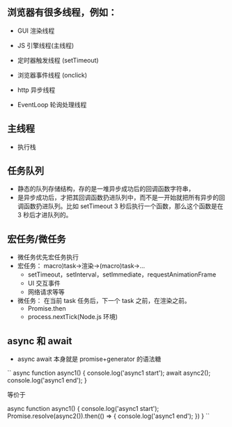 ## 浏览器有很多线程，例如：

-   GUI 渲染线程

-   JS 引擎线程(主线程)

-   定时器触发线程 (setTimeout)
-   浏览器事件线程 (onclick)
-   http 异步线程

-   EventLoop 轮询处理线程

## 主线程

-   执行栈

## 任务队列

-   静态的队列存储结构，存的是一堆异步成功后的回调函数字符串，
-   是异步成功后，才把其回调函数扔进队列中，而不是一开始就把所有异步的回调函数扔进队列。比如 setTimeout 3 秒后执行一个函数，那么这个函数是在 3 秒后才进队列的。

## 宏任务/微任务

-   微任务优先宏任务执行
-   宏任务：
    macro)task->渲染->(macro)task->...
    -   setTimeout，setInterval，setImmediate，requestAnimationFrame
    -   UI 交互事件
    -   网络请求等等
-   微任务：
    在当前 task 任务后，下一个 task 之前，在渲染之前。
    -   Promise.then
    -   process.nextTick(Node.js 环境)

## async 和 await

-   async await 本身就是 promise+generator 的语法糖

``
async function async1() {
console.log('async1 start');
await async2();
console.log('async1 end');
}

等价于

async function async1() {
console.log('async1 start');
Promise.resolve(async2()).then(() => {
console.log('async1 end');
})
}
``
